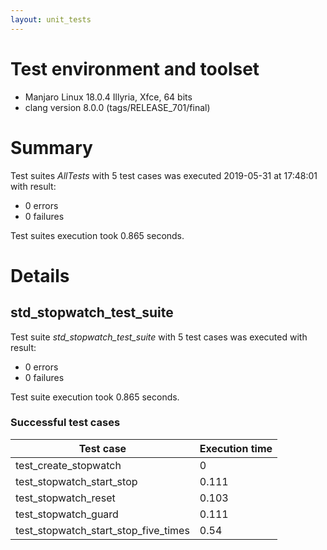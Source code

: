 ```yaml
---
layout: unit_tests
---
```


# Test environment and toolset 

* Manjaro Linux 18.0.4 Illyria, Xfce, 64 bits
* clang version 8.0.0 (tags/RELEASE_701/final)

# Summary

Test suites *AllTests* with 5 test cases was executed 2019-05-31 at 17:48:01 with result:

* 0 errors
* 0 failures

Test suites execution took 0.865 seconds.

# Details

## std_stopwatch_test_suite

Test suite *std_stopwatch_test_suite* with 5 test cases was executed with result:

* 0 errors
* 0 failures

Test suite execution took 0.865 seconds.

### Successful test cases

Test case|Execution time
-|-
test_create_stopwatch | 0
test_stopwatch_start_stop | 0.111
test_stopwatch_reset | 0.103
test_stopwatch_guard | 0.111
test_stopwatch_start_stop_five_times | 0.54

